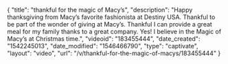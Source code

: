{
    "title": "thankful for the magic of Macy’s",
    "description": "Happy thanksgiving from Macy’s favorite fashionista at Destiny USA. Thankful to be part of the wonder of giving at Macy’s. Thankful I can provide a great meal for my family thanks to a great company. Yes! I believe in the Magic of Macy’s at Christmas time.",
    "videoid": "183455444",
    "date_created": "1542245013",
    "date_modified": "1546466790",
    "type": "captivate",
    "layout": "video",
    "url": "\/v\/thankful-for-the-magic-of-macys\/183455444"
}